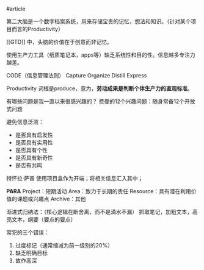 #article 

第二大脑是一个数字档案系统，用来存储宝贵的记忆，想法和知识。（针对某个项目而言的Productivity）

[[GTD]] 中，头脑的价值在于创意而非记忆。

使用生产力工具（纸质笔记本，apps等）缺乏系统性和目的性。信息越多专注力越差。

CODE（信息管理法则）
Capture
Organize
Distill
Express

Productivity 词根是produce，意为，**劳动成果是判断个体生产力的直观标准**。 


有哪些问题是我一直以来很感兴趣的？
费曼的12个兴趣问题：随身常备12个开放式问题


避免信息泛滥：
- 是否具有启发性
- 是否具有实用性
- 是否具有个性
- 是否具有新奇性
- 是否有共鸣

特怀拉·萨普 使用项目盒作为开端；将相关信息汇入其中；

**PARA**
Project：短期活动
Area：致力于长期的责任
Resource：具有潜在利用价值的课题或兴趣点
Archive：其他


渐进式归纳法：（核心逻辑在断舍离，而不是滴水不漏）
抓取笔记，加粗文本，高亮文本，纲要（要点的要点）

常犯的三个错误：
1. 过度标记（通常缩减为前一级别的20%）
2. 缺乏明确目标
3. 故作高深




























